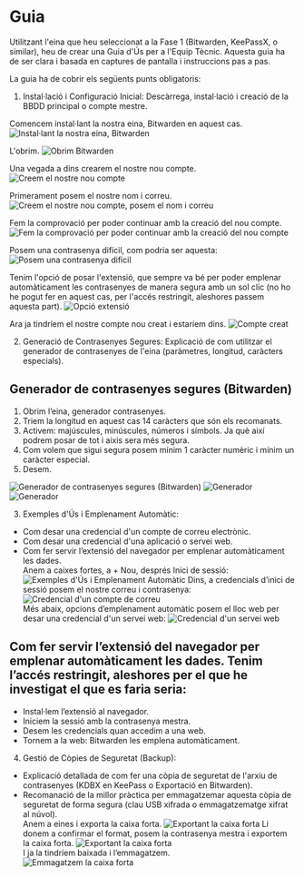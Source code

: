# Guia

Utilitzant l'eina que heu seleccionat a la Fase 1 (Bitwarden, KeePassX, o similar), heu de crear una Guia d'Ús per a l'Equip Tècnic. Aquesta guia ha de ser clara i basada en captures de pantalla i instruccions pas a pas.

La guia ha de cobrir els següents punts obligatoris:

1. Instal·lació i Configuració Inicial: Descàrrega, instal·lació i creació de la BBDD principal o compte mestre.

Comencem instal·lant la nostra eina, Bitwarden en aquest cas.
![Instal·lant la nostra eina, Bitwarden](img/Imatge01.png)

L'obrim.
![Obrim Bitwarden](img/Imatge02.png)

Una vegada a dins crearem el nostre nou compte.
![Creem el nostre nou compte](img/Imatge03.png)

Primerament posem el nostre nom i correu.
![Creem el nostre nou compte, posem el nom i correu](img/Imatge04.png)

Fem la comprovació per poder continuar amb la creació del nou compte.
![Fem la comprovació per poder continuar amb la creació del nou compte](img/Imatge05.png)

Posem una contrasenya difícil, com podria ser aquesta:
![Posem una contrasenya dificil](img/Imatge06.png)

Tenim l'opció de posar l'extensió, que sempre va bé per poder emplenar automàticament les contrasenyes de manera segura amb un sol clic (no ho he pogut fer en aquest cas, per l'accés restringit, aleshores passem aquesta part).
![Opció extensió](img/Imatge07.png)

Ara ja tindríem el nostre compte nou creat i estaríem dins.
![Compte creat](img/Imatge08.png)

2. Generació de Contrasenyes Segures: Explicació de com utilitzar el generador de contrasenyes de l'eina (paràmetres, longitud, caràcters especials).
## Generador de contrasenyes segures (Bitwarden)
1. Obrim l’eina, generador contrasenyes.
2. Triem la longitud en aquest cas 14 caràcters que són els recomanats.
3. Activem: majúscules, minúscules, números i símbols. Ja què així podrem posar de tot i aixis sera més segura.
4. Com volem que sigui segura posem mínim 1 caràcter numèric i mínim un caràcter especial.
5. Desem.

![Generador de contrasenyes segures (Bitwarden)](img/Imatge09.png)
![Generador](img/Imatge10.png)
![Generador](img/Imatge11.png)

3. Exemples d'Ús i Emplenament Automàtic:
- Com desar una credencial d'un compte de correu electrònic.
- Com desar una credencial d'una aplicació o servei web.
- Com fer servir l’extensió del navegador per emplenar automàticament les dades.                                    
Anem a caixes fortes, a + Nou, després Inici de sessió:
![Exemples d'Ús i Emplenament Automàtic](img/Imatge12.png)
Dins, a credencials d’inici de sessió posem el nostre correu i contrasenya:
![Credencial d'un compte de correu](img/Imatge13.png)                                   
Més abaix, opcions d’emplenament automàtic posem el lloc web per desar una credencial d'un servei web:
![Credencial d'un servei web](img/Imatge14.png)
## Com fer servir l’extensió del navegador per emplenar automàticament les dades. Tenim l’accés restringit, aleshores per el que he investigat el que es faria seria:
- Instal·lem l’extensió al navegador.
- Iniciem la sessió amb la contrasenya mestra.
- Desem les credencials quan accedim a una web.
- Tornem a la web: Bitwarden les emplena automàticament.

4. Gestió de Còpies de Seguretat (Backup):
- Explicació detallada de com fer una còpia de seguretat de l'arxiu de contrasenyes (KDBX en KeePass o Exportació en Bitwarden).
- Recomanació de la millor pràctica per emmagatzemar aquesta còpia de seguretat de forma segura (clau USB xifrada o emmagatzematge xifrat al núvol).                                                                  
Anem a eines i exporta la caixa forta.
![Exportant la caixa forta](img/Imatge15.png)
Li donem a confirmar el format, posem la contrasenya mestra i exportem la caixa forta.
![Exportant la caixa forta](img/Imatge16.png)                                                       
I ja la tindríem baixada i l’emmagatzem.                                              
![Emmagatzem la caixa forta](img/Imatge17.png)
